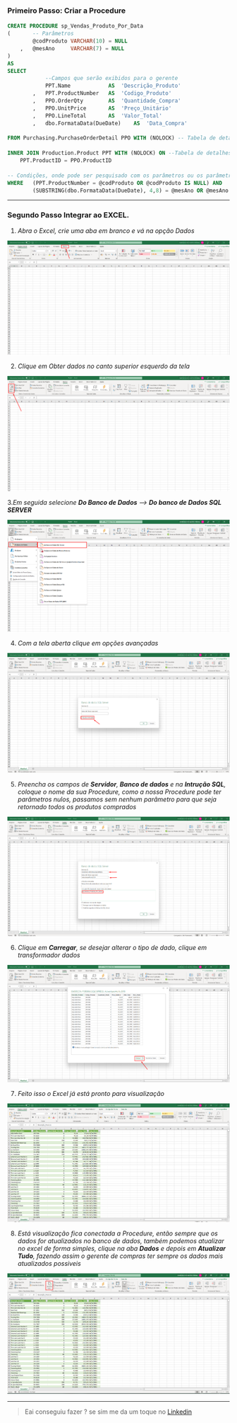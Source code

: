 ### Primeiro Passo: Criar a Procedure

~~~sql
CREATE PROCEDURE sp_Vendas_Produto_Por_Data
(		-- Parâmetros
		@codProduto	VARCHAR(10) = NULL
	,	@mesAno		VARCHAR(7) = NULL
)
AS
SELECT	
            --Campos que serão exibidos para o gerente
			PPT.Name			AS	'Descrição_Produto'
		,	PPT.ProductNumber	AS	'Codigo_Produto'
		,	PPO.OrderQty		AS	'Quantidade_Compra'
		,	PPO.UnitPrice		AS	'Preço_Unitário'
		,	PPO.LineTotal		AS	'Valor_Total'
		,	dbo.FormataData(DueDate)	AS	'Data_Compra'

FROM Purchasing.PurchaseOrderDetail PPO WITH (NOLOCK) -- Tabela de detalhes da compra

INNER JOIN Production.Product PPT WITH (NOLOCK) ON --Tabela de detalhes do produto
	PPT.ProductID = PPO.ProductID

-- Condições, onde pode ser pesquisado com os parâmetros ou os parâmetros podem ser nulos
WHERE	(PPT.ProductNumber = @codProduto OR @codProduto IS NULL) AND 
		(SUBSTRING(dbo.FormataData(DueDate), 4,8) = @mesAno OR @mesAno IS NULL)
~~~
---
### Segundo Passo Integrar ao EXCEL.

1. *Abra o Excel, crie uma aba em branco e vá na opção Dados*

<img src = excel/passo1.png>

2. *Clique em Obter dados no canto superior esquerdo da tela*

<img src = excel/passo2.png>

3.*Em seguida selecione **Do Banco de Dados** --> **Do banco de Dados SQL SERVER***

<img src = excel/passo3.png>

4. *Com a tela aberta clique em opções avançadas*

<img src = excel/passo4.png>

5. *Preencha os campos de **Servidor**, **Banco de dados** e na **Intrução SQL**, coloque o nome da sua Procedure, como a nossa Procedure pode ter parâmetros nulos, passamos sem nenhum parâmetro para que seja retornado todos os produtos comprados*

<img src = excel/passo5.png>

6. *Clique em **Carregar**, se desejar alterar o tipo de dado, clique em transformador dados*

<img src = excel/passo6.png>

7. *Feito isso o Excel já está pronto para visualização*

<img src = excel/passo7.png>

8. *Está visualização fica conectada a Procedure, então sempre que os dados for atualizados no banco de dados, também podemos atualizar no excel de forma simples, clique na aba **Dados** e depois em **Atualizar Tudo**, fazendo assim o gerente de compras ter sempre os dados mais atualizados possiveis*

<img src = excel/passo8.png>

---

> Eai conseguiu fazer ? se sim me da um toque no [Linkedin](https://www.linkedin.com/in/emerson-santos-9358041b7/)